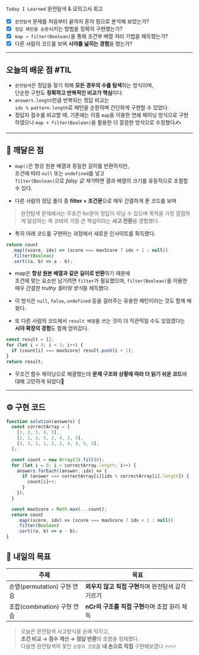 `Today I Learned` 완전탐색 & 모의고사 회고

- [x] `완전탐색` 문제를 처음부터 끝까지 혼자 힘으로 분석해 보았는가?
- [x] `정답 패턴을 순환`시키는 방법을 정확히 구현했는가?
- [x] `map → filter(Boolean)`을 통해 조건부 배열 처리 기법을 체득했는가?
- [x] 다른 사람의 코드를 보며 **시야를 넓히는 경험**을 했는가?

---

## 오늘의 배운 점 #TIL

- `완전탐색`은 정답을 찾기 위해 **모든 경우의 수를 탐색**하는 방식이며,  
  단순한 구현도 **정확하고 반복적인 비교가 핵심**이다.
- `answers.length`만큼 반복되는 정답 비교는  
  `idx % pattern.length`로 패턴을 순환하며 간단하게 구현할 수 있었다.
- 정답자 점수를 비교할 때, 기존에는 이중 `map`을 이용한 연쇄 체이닝 방식으로 구현하였으나
  `map + filter(Boolean)`을 활용한 더 깔끔한 방식으로 수정했다✍️

---

## 🧘 깨달은 점

- `map()`은 항상 원본 배열과 동일한 길이를 반환하지만,  
  조건에 따라 `null` 또는 `undefined`를 넣고  
  `filter(Boolean)`으로 *falsy 값 제거*하면 결과 배열의 크기를 유동적으로 조절할 수 있다. 

- 다른 사람의 정답 풀이 중 **filter + 조건문**으로 매우 간결하게 푼 코드를 보며  
> 완전탐색 문제에서는 무조건 for문이 정답이 아닐 수 있으며
> 목적을 가장 깔끔하게 달성하는 게 코테의 가장 큰 핵심이라는 **사고 전환**을 경험했다.

- 특히 아래 코드를 구현하는 과정에서 새로운 인사이트를 획득했다.
```javascript
return count
  .map((score, idx) => (score === maxScore ? idx + 1 : null))
  .filter(Boolean)
  .sort((a, b) => a - b);
```

- map은 **항상 원본 배열과 같은 길이로 반환**하기 때문에  
    조건에 맞는 요소만 남기려면 `filter`가 필요했으며,
    `filter(Boolean)`을 이용한 매우 간결한 *truthy 필터링 방식*을 체득했다.
- 이 방식은 `null`, `false`, `undefined` 등을 걸러주는 유용한 패턴이라는 것도 함께 배웠다.
    
- 또 다른 사람의 코드에서 `result 배열`을 쓰는 것이 더 직관적일 수도 있었겠다는  
    **시야 확장의 경험**도 함께 얻어갔다.  
```javascript
const result = [];
for (let i = 0; i < 3; i++) {
  if (count[i] === maxScore) result.push(i + 1);
}
return result;
```
        
- 무조건 함수 체이닝으로 해결했는데 **문제 구조와 상황에 따라 더 읽기 쉬운 코드**에 대해 고민하게 되었다🤔
---

## ⚙️ 구현 코드

```javascript
function solution(answers) {
  const correctArray = [
    [1, 2, 3, 4, 5],
    [2, 1, 2, 3, 2, 4, 2, 5],
    [3, 3, 1, 1, 2, 2, 4, 4, 5, 5],
  ];

  const count = new Array(3).fill(0);
  for (let i = 0; i < correctArray.length; i++) {
    answers.forEach((answer, idx) => {
      if (answer === correctArray[i][idx % correctArray[i].length]) {
        count[i]++;
      }
    });
  }

  const maxScore = Math.max(...count);
  return count
    .map((score, idx) => (score === maxScore ? idx + 1 : null))
    .filter(Boolean)
    .sort((a, b) => a - b);
}
```


## 🎯 내일의 목표

|주제|목표|
|---|---|
|순열(permutation) 구현 연습|**외우지 않고 직접 구현**하며 완전탐색 감각 기르기|
|조합(combination) 구현 연습|**nCr의 구조를 직접 구현**하며 조합 원리 체득|

> 오늘은 완전탐색 사고방식을 손에 익히고,  
> **조건 비교 → 점수 계산 → 정답 반환**의 흐름을 정제했다.  
> 다음엔 완전탐색의 꽃인 `순열과 조합`을 **내 손으로 직접** 구현해보겠다 🔥🔥🔥